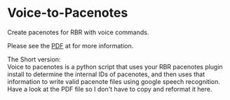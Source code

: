 # Voice-to-Pacenotes
Create pacenotes for RBR with voice commands.

Please see the [PDF](https://github.com/Wrench36/Voice-to-Pacenotes/blob/main/VTP%20Doc.pdf) at  for more information.

The Short version:<br>
Voice to pacenotes is a python script that uses your RBR pacenotes plugin install to determine the internal IDs of pacenotes, and then uses that information to write valid pacenote files using google speech recognition.
Have a look at the PDF file so I don't have to copy and reformat it here.

